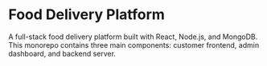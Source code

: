 # Food Delivery Platform

A full-stack food delivery platform built with React, Node.js, and MongoDB. This monorepo contains three main components: customer frontend, admin dashboard, and backend server.